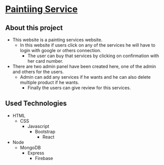 # [Paintiing Service](https://home-painting-d9605.web.app/)

## About this project
- This website is a painting services website. 
  - In this website if users click on any of the services he will have to login with google or others connection. 
    - The user can buy that services by clicking on confirmation with her card number.
- There are two admin panel have been created here, one of the admin and others for the users. 
  - Admin can add any services if he wants and he can also delete multiple product if he wants. 
    - Finally the users can give review for this services.

## Used Technologies
- HTML
  - CSS
    - Javascript
      - Bootstrap
        - React
- Node
  - MongoDB
    - Express
      - Firebase
